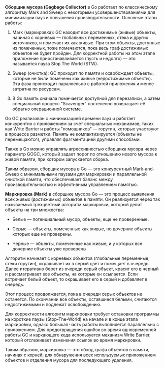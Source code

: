 **Сборщик мусора (Gagbage Collector)** в Go работает по классическому алгоритму Mark and Sweep с некоторыми усовершенствованиями для минимизации пауз и повышения производительности. Основные этапы работы:

1. Mark (маркировка): GC находит все достижимые (живые) объекты, начиная с корневых — глобальных переменных, стека и других источников, и помечает их как живые. При этом объекты, доступные из помеченных, тоже помечаются, пока весь граф достижимых объектов не будет пройден. Для корректной работы на этом этапе приложение приостанавливается (пусть и недолго) — это называется пауза Stop The World (STW).

2. Sweep (очистка): GC проходит по памяти и освобождает объекты, которые не были помечены как живые (недостижимые объекты). Эта фаза происходит параллельно с работой приложения и менее затратна по ресурсам.

3. В Go память сначала помечается доступной для перезаписи, а затем специальный процесс "Scavenger" постепенно возвращает её обратно операционной системе.

Go GC реализован с минимизацией времени пауз и работает конкурентно с приложением за счет специальных механизмов, таких как Write Barrier и работы "помощников" — горутин, которые участвуют в процессе разметки. Память не компактизируется (объекты не перемещаются), управляя фрагментацией другими способами.

Также в Go можно управлять агрессивностью сборщика мусора через параметр GOGC, который задает порог по отношению нового мусора к живой памяти, при котором запускается сборка.

Таким образом, сборщик мусора в Go — это конкурентный Mark-and-Sweep с минимальными паузами для маркировки и параллельной очисткой памяти, что обеспечивает баланс между производительностью и эффективным управлением памятью.


**Маркировка (Mark)** в сборщике мусора Go — это процесс выявления всех живых (достижимых) объектов в памяти. Он реализуется через так называемый трехцветный алгоритм маркировки, который делит объекты на три множества:

- Белые — потенциальный мусор, объекты, еще не проверенные.

- Серые — объекты, помеченные как живые, но дочерние объекты которых еще не проверены.

- Черные — объекты, помеченные как живые, и у которых все дочерние объекты уже проверены.

Алгоритм начинает с корневых объектов (глобальные переменные, стеки горутин), окрашивает их в серый цвет и помещает в очередь. Далее итеративно берет из очереди серый объект, красит его в черный и рассматривает все объекты, на которые он ссылается. Если встречает белый объект, то окрашивает его в серый и добавляет в очередь.

Этот процесс продолжается, пока в очереди серых объектов не останется. По окончании все объекты, оставшиеся белыми, считаются недостижимыми и подлежат освобождению.

Для корректности алгоритм маркировки требует остановки программы на короткие паузы (Stop-The-World) на начале и в конце этапа маркировки, однако большая часть работы выполняется параллельно с приложением. Для предотвращения ошибок во время одновременной работы GC и каркающего кода используется механизм Write Barrier, который отслеживает изменения ссылок во время маркировки.

Таким образом, маркировка — это обход графа объектов в памяти, начиная с корней, для обнаружения всех используемых приложением объектов и отделения мусора для последующего удаления.